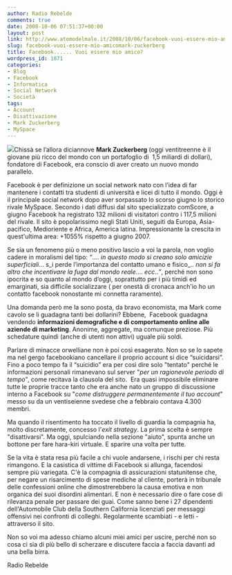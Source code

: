 ```yaml
---
author: Radio Rebelde
comments: true
date: 2008-10-06 07:51:37+00:00
layout: post
link: http://www.atomodelmale.it/2008/10/06/facebook-vuoi-essere-mio-amicomark-zuckerberg/
slug: facebook-vuoi-essere-mio-amicomark-zuckerberg
title: Facebook...... Vuoi essere mio amico?
wordpress_id: 1871
categories:
- Blog
- Facebook
- Informatica
- Social Network
- Società
tags:
- Account
- Disattivazione
- Mark Zuckerberg
- MySpace
---
```


![](http://www.atomodelmale.it/wp-content/uploads/2008/10/facebook-customized-img-300x176.jpg)Chissà se l’allora diciannove **Mark Zuckerberg** (oggi ventitreenne è il giovane più ricco del mondo con un portafoglio di  1,5 miliardi di dollari), fondatore di Facebook, era conscio di aver creato un nuovo mondo parallelo.

Facebook è per definizione un social network nato con l’idea di far mantenere i contatti tra studenti di università e licei di tutto il mondo. Oggi è il principale social network dopo aver sorpassato lo scorso giugno lo storico rivale MySpace. Secondo i dati diffusi dal sito specializzato comScore, a giugno Facebook ha registrato 132 milioni di visitatori contro i 117,5 milioni del rivale. Il sito è popolarissimo negli Stati Uniti, seguiti da Europa, Asia-pacifico, Medioriente e Africa, America latina. Impressionante la crescita in quest'ultima area: +1055% rispetto a giugno 2007.<!-- more -->

Se sia un fenomeno più o meno positivo lascio a voi la parola, non voglio cadere in moralismi del tipo: _“_…. _in questo modo si creano solo amicizie superficiali_… s_i perde l’importanza del contatto umano e fisico_.. _non si fa altro che incentivare la fuga dal mondo reale_…. _ecc_.._”_, perché non sono ipocrita e so quanto al mondo d’oggi, soprattutto per i più timidi ed emarginati, sia difficile socializzare ( per onestà di cronaca anch'io ho un contatto facebook nonostante mi connetta raramente).

Una domanda però me la sono posta, da bravo economista, ma Mark come cavolo se li guadagna tanti bei dollarini? Ebbene,  Facebook guadagna vendendo **informazioni demografiche e di comportamento online alle aziende di marketing**. Anonime, aggregate, ma comunque preziose. Più schedature quindi (anche di utenti non attivi) uguale più soldi.


Parlare di minacce orwelliane non è poi così esagerato. Non so se lo sapete ma nel gergo facebookiano cancellare il proprio account si dice “suicidarsi”. Fino a poco tempo fa il “suicidio” era per così dire solo "tentato" perché le informazioni personali rimanevano sul server "_per un ragionevole periodo di tempo_", come recitava la clausola del sito.  Era quasi impossibile eliminare tutte le proprie tracce tanto che era anche nato un gruppo di discussione interno a Facebook su "_come distruggere permanentemente il tuo account_" messo su da un ventiseienne svedese che a febbraio contava 4.300 membri.




Ma quando il risentimento ha toccato il livello di guardia la compagnia ha, molto discretamente, concesso l'_exit strategy_. La prima scelta è sempre "disattivarsi". Ma oggi, spulciando nella sezione "aiuto", spunta anche un bottone per fare hara-kiri virtuale. E sparire una volta per tutte.




Se la vita è stata resa più facile a chi vuole andarsene, i rischi per chi resta rimangono. E la casistica di vittime di Facebook si allunga, facendosi sempre più variegata. C'è la compagnia di assicurazioni statunitense che, per negare un risarcimento di spese mediche al cliente, porterà in tribunale delle confessioni online che dimostrerebbero la causa emotiva e non organica dei suoi disordini alimentari. E non è necessario dire o fare cose di rilevanza penale per passare dei guai. Come sanno bene i 27 dipendenti dell'Automobile Club della Southern California licenziati per messaggi offensivi nei confronti di colleghi. Regolarmente scambiati - e letti - attraverso il sito.




Non so voi ma adesso chiamo alcuni miei amici per uscire, perché non so cosa ci sia di più bello di scherzare e discutere faccia a faccia davanti ad una bella birra.




Radio Rebelde

